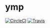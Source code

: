 # ymp

[![CircleCI](https://img.shields.io/circleci/project/github/epruesse/ymp.svg?label=CircleCI)](https://circleci.com/gh/epruesse/ymp)
[![Travis](https://img.shields.io/travis/epruesse/ymp.svg?label=TravisCI)](https://travis-ci.org/epruesse/ymp)
